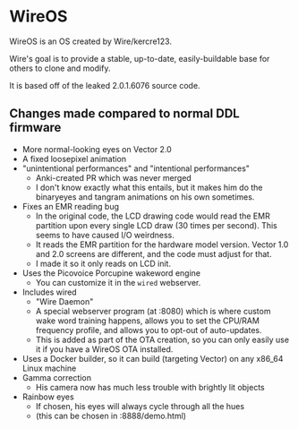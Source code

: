 # WireOS

WireOS is an OS created by Wire/kercre123.

Wire's goal is to provide a stable, up-to-date, easily-buildable base for others to clone and modify.

It is based off of the leaked 2.0.1.6076 source code.

## Changes made compared to normal DDL firmware

- More normal-looking eyes on Vector 2.0
- A fixed loosepixel animation
- "unintentional performances" and "intentional performances"
    - Anki-created PR which was never merged
    - I don't know exactly what this entails, but it makes him do the binaryeyes and tangram animations on his own sometimes.
- Fixes an EMR reading bug
    - In the original code, the LCD drawing code would read the EMR partition upon every single LCD draw (30 times per second). This seems to have caused I/O weirdness.
    - It reads the EMR partition for the hardware model version. Vector 1.0 and 2.0 screens are different, and the code must adjust for that.
    - I made it so it only reads on LCD init.
- Uses the Picovoice Porcupine wakeword engine
    - You can customize it in the `wired` webserver.
- Includes wired
    - "Wire Daemon"
    - A special webserver program (at :8080) which is where custom wake word training happens, allows you to set the CPU/RAM frequency profile, and allows you to opt-out of auto-updates.
    - This is added as part of the OTA creation, so you can only easily use it if you have a WireOS OTA installed.
- Uses a Docker builder, so it can build (targeting Vector) on any x86_64 Linux machine
- Gamma correction
    - His camera now has much less trouble with brightly lit objects
- Rainbow eyes
    - If chosen, his eyes will always cycle through all the hues
    - (this can be chosen in :8888/demo.html)